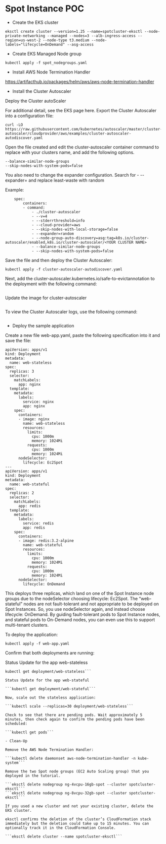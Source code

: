 # Spot Instance POC 

- Create the EKS cluster

```
eksctl create cluster --version=1.25 --name=spotcluster-eksctl --node-private-networking --managed --nodes=3 --alb-ingress-access --region=us-west-2 --node-type t3.medium --node-labels="lifecycle=OnDemand" --asg-access
```

- Create EKS Managed Node group

```
kubectl apply -f spot_nodegroups.yaml
```

- Install AWS Node Termination Handler 

https://artifacthub.io/packages/helm/aws/aws-node-termination-handler

- Install the Cluster Autoscaler

Deploy the Cluster autoScaler

For additional detail, see the EKS page here. Export the Cluster Autoscaler into a configuration file:

```
curl -LO https://raw.githubusercontent.com/kubernetes/autoscaler/master/cluster-autoscaler/cloudprovider/aws/examples/cluster-autoscaler-autodiscover.yaml
```

Open the file created and edit the cluster-autoscaler container command to replace <YOUR CLUSTER NAME> with your clusters name, and add the following options.

```
--balance-similar-node-groups
--skip-nodes-with-system-pods=false
```

You also need to change the expander configuration. Search for - --expander= and replace least-waste with random

Example:

```
    spec:
        containers:
        - command:
            - ./cluster-autoscaler
            - --v=4
            - --stderrthreshold=info
            - --cloud-provider=aws
            - --skip-nodes-with-local-storage=false
            - --expander=random
            - --node-group-auto-discovery=asg:tag=k8s.io/cluster-autoscaler/enabled,k8s.io/cluster-autoscaler/<YOUR CLUSTER NAME>
            - --balance-similar-node-groups
            - --skip-nodes-with-system-pods=false
```
Save the file and then deploy the Cluster Autoscaler:

```
kubectl apply -f cluster-autoscaler-autodiscover.yaml
```

Next, add the cluster-autoscaler.kubernetes.io/safe-to-evictannotation to the deployment with the following command:

```kubectl -n kube-system annotate deployment.apps/cluster-autoscaler cluster-autoscaler.kubernetes.io/safe-to-evict="false"
```

Update the image for cluster-autoscaler

```kubectl -n kube-system set image deployment.apps/cluster-autoscaler cluster-autoscaler=registry.k8s.io/autoscaling/cluster-autoscaler:v1.25.3
```

To view the Cluster Autoscaler logs, use the following command:

```kubectl -n kube-system logs -f deployment.apps/cluster-autoscaler
```

- Deploy the sample application

Create a new file web-app.yaml, paste the following specification into it and save the file:

```
apiVersion: apps/v1
kind: Deployment
metadata:
  name: web-stateless
spec:
  replicas: 3
  selector:
    matchLabels:
      app: nginx
  template:
    metadata:
      labels:
        service: nginx
        app: nginx
    spec:
      containers:
      - image: nginx
        name: web-stateless
        resources:
          limits:
            cpu: 1000m
            memory: 1024Mi
          requests:
            cpu: 1000m
            memory: 1024Mi
      nodeSelector:    
        lifecycle: Ec2Spot
--- 
apiVersion: apps/v1
kind: Deployment
metadata:
  name: web-stateful
spec:
  replicas: 2
  selector:
    matchLabels:
      app: redis
  template:
    metadata:
      labels:
        service: redis
        app: redis
    spec:
      containers:
      - image: redis:3.2-alpine
        name: web-stateful
        resources:
          limits:
            cpu: 1000m
            memory: 1024Mi
          requests:
            cpu: 1000m
            memory: 1024Mi
      nodeSelector:
        lifecycle: OnDemand
```
This deploys three replicas, which land on one of the Spot Instance node groups due to the nodeSelector choosing lifecycle: Ec2Spot. The “web-stateful” nodes are not fault-tolerant and not appropriate to be deployed on Spot Instances. So, you use nodeSelector again, and instead choose lifecycle: OnDemand. By guiding fault-tolerant pods to Spot Instance nodes, and stateful pods to On-Demand nodes, you can even use this to support multi-tenant clusters.

To deploy the application:

```
kubectl apply -f web-app.yaml
```

Confirm that both deployments are running:

Status Update for the app web-stateless
```
kubectl get deployment/web-stateless```

Status Update for the app web-stateful

```kubectl get deployment/web-stateful```

Now, scale out the stateless application:

```kubectl scale --replicas=30 deployment/web-stateless```

Check to see that there are pending pods. Wait approximately 5 minutes, then check again to confirm the pending pods have been scheduled:

```kubectl get pods```

- Clean-Up

Remove the AWS Node Termination Handler:

```kubectl delete daemonset aws-node-termination-handler -n kube-system```

Remove the two Spot node groups (EC2 Auto Scaling group) that you deployed in the tutorial.

```eksctl delete nodegroup ng-4vcpu-16gb-spot --cluster spotcluster-eksctl```
```eksctl delete nodegroup ng-8vcpu-32gb-spot --cluster spotcluster-eksctl```

If you used a new cluster and not your existing cluster, delete the EKS cluster.

eksctl confirms the deletion of the cluster’s CloudFormation stack immediately but the deletion could take up to 15 minutes. You can optionally track it in the CloudFormation Console.

```eksctl delete cluster --name spotcluster-eksctl```